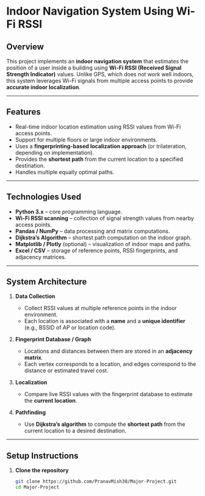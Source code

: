 # Indoor Navigation System Using Wi-Fi RSSI

## Overview

This project implements an **indoor navigation system** that estimates the position of a user inside a building using **Wi-Fi RSSI (Received Signal Strength Indicator)** values. Unlike GPS, which does not work well indoors, this system leverages Wi-Fi signals from multiple access points to provide **accurate indoor localization**.

---

## Features

- Real-time indoor location estimation using RSSI values from Wi-Fi access points.
- Support for multiple floors or large indoor environments.
- Uses a **fingerprinting-based localization approach** (or trilateration, depending on implementation).
- Provides the **shortest path** from the current location to a specified destination.
- Handles multiple equally optimal paths.

---

## Technologies Used

- **Python 3.x** – core programming language.
- **Wi-Fi RSSI scanning** – collection of signal strength values from nearby access points.
- **Pandas / NumPy** – data processing and matrix computations.
- **Dijkstra’s Algorithm** – shortest path computation on the indoor graph.
- **Matplotlib / Plotly** (optional) – visualization of indoor maps and paths.
- **Excel / CSV** – storage of reference points, RSSI fingerprints, and adjacency matrices.

---

## System Architecture

1. **Data Collection**  
   - Collect RSSI values at multiple reference points in the indoor environment.  
   - Each location is associated with a **name** and a **unique identifier** (e.g., BSSID of AP or location code).

2. **Fingerprint Database / Graph**  
   - Locations and distances between them are stored in an **adjacency matrix**.  
   - Each vertex corresponds to a location, and edges correspond to the distance or estimated travel cost.

3. **Localization**  
   - Compare live RSSI values with the fingerprint database to estimate the **current location**.

4. **Pathfinding**  
   - Use **Dijkstra’s algorithm** to compute the **shortest path** from the current location to a desired destination.

---

## Setup Instructions

1. **Clone the repository**
   ```bash
   git clone https://github.com/PranavMish30/Major-Project.git
   cd Major-Project